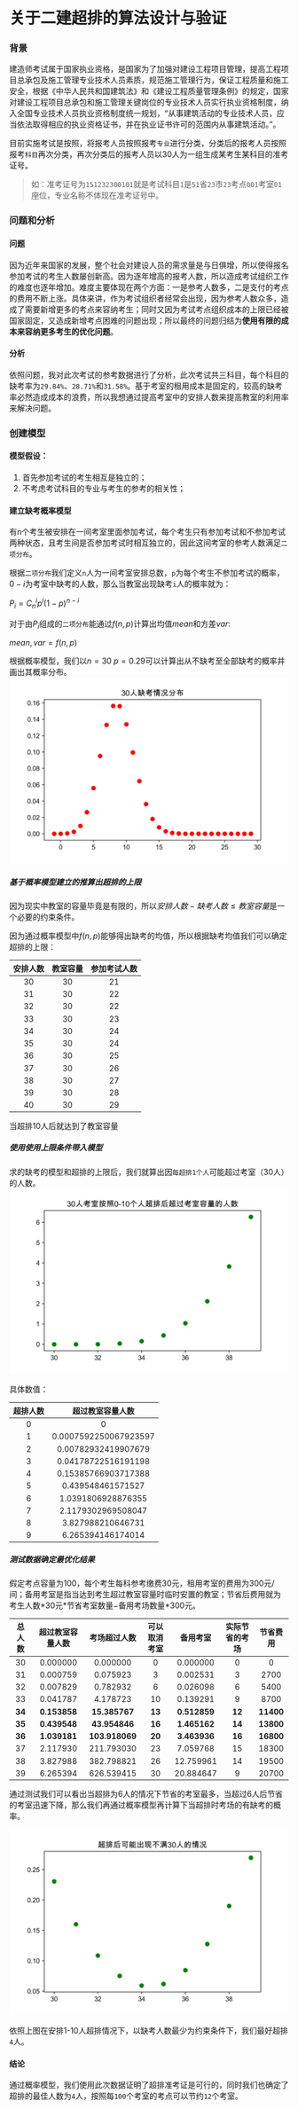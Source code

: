 # 关于二建超排的算法设计与验证
### 背景

建造师考试属于国家执业资格，是国家为了加强对建设工程项目管理，提高工程项目总承包及施工管理专业技术人员素质，规范施工管理行为，保证工程质量和施工安全，根据《中华人民共和国建筑法》和《建设工程质量管理条例》的规定，国家对建设工程项目总承包和施工管理关键岗位的专业技术人员实行执业资格制度，纳入全国专业技术人员执业资格制度统一规划，“从事建筑活动的专业技术人员，应当依法取得相应的执业资格证书，并在执业证书许可的范围内从事建筑活动。”。 

目前实施考试是按照，将报考人员按照报考`专业`进行分类，分类后的报考人员按照报考`科目`再次分类，再次分类后的报考人员以30人为一组生成某考生某科目的准考证号。

> 如：准考证号为`151232300101`就是考试科目`1`是`51`省`23`市`23`考点`001`考室`01`座位，专业名称不体现在准考证号中。

### 问题和分析
#### 问题
因为近年来国家的发展，整个社会对建设人员的需求量是与日俱增，所以使得报名参加考试的考生人数屡创新高。因为逐年增高的报考人数，所以造成考试组织工作的难度也逐年增加。难度主要体现在两个方面：一是参考人数多，二是支付的考点的费用不断上涨。具体来讲，作为考试组织者经常会出现，因为参考人数众多，造成了需要新增更多的考点来容纳考生；同时又因为考试考点组织成本的上限已经被国家固定，又造成新增考点困难的问题出现；所以最终的问题归结为**使用有限的成本来容纳更多考生的优化问题**。
#### 分析
依照问题，我对此次考试的参考数据进行了分析，此次考试共三科目，每个科目的缺考率为`29.84%`、`28.71%`和`31.58%`。基于考室的租用成本是固定的，较高的缺考率必然造成成本的浪费，所以我想通过提高考室中的安排人数来提高教室的利用率来解决问题。

### 创建模型
#### 模型假设：
1. 首先参加考试的考生相互是独立的；
2. 不考虑考试科目的专业与考生的参考的相关性；

#### 建立缺考概率模型
有n个考生被安排在一间考室里面参加考试，每个考生只有参加考试和不参加考试两种状态，且考生间是否参加考试时相互独立的，因此这间考室的参考人数满足`二项分布`。

根据`二项分布`我们定义`n`人为一间考室安排总数，`p`为每个考生不参加考试的概率，$0-i$为考室中缺考的人数，那么当教室出现缺考`i`人的概率就为：

$P_{i} = C^{i}_{n}p^{i}(1-p)^{n-i}$

对于由$P_{i}$组成的`二项分布`能通过$f(n,p)$计算出均值$mean$和方差$var$:

$mean,var = f(n,p)$

根据概率模型，我们以$n=30$ $p=0.29$可以计算出从不缺考至全部缺考的概率并画出其概率分布。
![30人缺考情况分布](https://raw.githubusercontent.com/mousestone/kaoshiquekaotongji/master/30%E4%BA%BA%E7%BC%BA%E8%80%83%E6%83%85%E5%86%B5%E5%88%86%E5%B8%83.png)


##### 基于概率模型建立的推算出超排的上限
因为现实中教室的容量毕竟是有限的，所以$安排人数 -缺考人数 \le 教室容量$是一个必要的约束条件。

因为通过概率模型中$f(n,p)$能够得出缺考的均值，所以根据缺考均值我们可以确定超排的上限：

| 安排人数 | 教室容量  | 参加考试人数 |
| :-: | :-:  | :-: |
| 30 | 30 |  21 |
| 31 | 30 |  22 |
| 32 | 30 |  22 |
| 33 | 30 | 23 |
| 34 | 30 |  24 |
| 35 | 30 | 24 |
| 36 | 30 |  25 |
| 37 | 30 | 26|
| 38 | 30 | 27 |
| 39 | 30 | 28 |
| 40 | 30 | 29 |
当超排10人后就达到了教室容量
##### 使用使用上限条件带入模型
求的缺考的模型和超排的上限后，我们就算出因`每超排1个人`可能超过考室（30人）的人数。
![超排后的人数](https://raw.githubusercontent.com/mousestone/kaoshiquekaotongji/master/超排后的人数.png)




具体数值：

| 超排人数 | 超过教室容量人数 |
| :-: | :-: |
| 0 | 0 |
| 1 | 0.0007592250067923597 |
| 2 | 0.00782932419907679 |
| 3 | 0.04178722516191198 |
| 4 | 0.15385766903717388 |
| 5 | 0.439548461571527 |
| 6 | 1.0391806928876355 |
| 7 | 2.1179302969508047 |
| 8 | 3.827988210646731 |
| 9 | 6.265394146174014 |

##### 测试数据确定最优化结果
假定考点容量为100，每个考生每科参考缴费30元，租用考室的费用为300元/间；备用考室是指当达到考生超过教室容量时临时安置的教室；节省后费用就为 考生人数$*$30元$*$节省考室数量$-$备用考场数量$*$300元。

| 总人数 | 超过教室容量人数 | 考场超过人数 | 可以取消考室 | 备用考室 | 实际节省的考场 |节省费用 |
| :-: | :-: | :-: | :-: | :-:| :-: | :-:|
|30 |	0.000000 |	0.000000	| 0| 	0.000000| 0 |0 |
|31|	0.000759|	0.075923|	3	|0.002531| 3 |2700 |
|32|	0.007829|	0.782932|	6|	0.026098| 6  |5400|
|33|	0.041787| 4.178723|	10|	0.139291| 9|8700|
|**34**|	**0.153858**|	**15.385767**|	**13**|	**0.512859**| **12** |**11400** |
|**35**|	**0.439548**|	**43.954846**|	**16**|	**1.465162**| **14** | **13800**|
|**36**| **1.039181**|	**103.918069**|	**20**|	**3.463936**| **16** |**16800** |
|37|	2.117930|	211.793030|	23|	7.059768| 15 |18300 |
|38|	3.827988|	382.798821|	26|	12.759961| 14 |19500|
|39|	6.265394|	626.539415|	30|	20.884647| 9 |20700 |

通过测试我们可以看出当超排为6人的情况下节省的考室最多，当超过6人后节省的考室迅速下降，那么我们再通过概率模型再计算下当超排时考场的有缺考的概率。

![超排后的不满30人的概率](https://raw.githubusercontent.com/mousestone/kaoshiquekaotongji/master/%E8%B6%85%E6%8E%92%E5%90%8E%E7%9A%84%E4%B8%8D%E6%BB%A130%E4%BA%BA.png)

依照上图在安排1-10人超排情况下，以缺考人数最少为约束条件下，我们最好超排`4`人。

#### 结论

通过概率模型，我们使用此次数据证明了超排准考证是可行的，同时我们也确定了超排的最佳人数为`4`人，按照每`100`个考室的考点可以节约`12`个考室。


